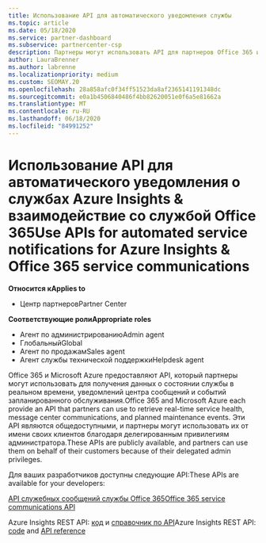 ```yaml
---
title: Использование API для автоматического уведомления службы
ms.topic: article
ms.date: 05/18/2020
ms.service: partner-dashboard
ms.subservice: partnercenter-csp
description: Партнеры могут использовать API для партнеров Office 365 и Microsoft Azure для обеспечения работоспособности службы в режиме реального времени, обмена сообщениями и плановых событий обслуживания.
author: LauraBrenner
ms.author: labrenne
ms.localizationpriority: medium
ms.custom: SEOMAY.20
ms.openlocfilehash: 28a858afc0f34ff51523da8af2365141191348dc
ms.sourcegitcommit: e0a1b4506840486f4bb82620051e0f6a5e81662a
ms.translationtype: MT
ms.contentlocale: ru-RU
ms.lasthandoff: 06/18/2020
ms.locfileid: "84991252"
---
```

# <a name="use-apis-for-automated-service-notifications-for-azure-insights--office-365-service-communications"></a><span data-ttu-id="4acea-103">Использование API для автоматического уведомления о службах Azure Insights & взаимодействие со службой Office 365</span><span class="sxs-lookup"><span data-stu-id="4acea-103">Use APIs for automated service notifications for Azure Insights & Office 365 service communications</span></span>

<span data-ttu-id="4acea-104">**Относится к**</span><span class="sxs-lookup"><span data-stu-id="4acea-104">**Applies to**</span></span>

-  <span data-ttu-id="4acea-105">Центр партнеров</span><span class="sxs-lookup"><span data-stu-id="4acea-105">Partner Center</span></span>

<span data-ttu-id="4acea-106">**Соответствующие роли**</span><span class="sxs-lookup"><span data-stu-id="4acea-106">**Appropriate roles**</span></span>

- <span data-ttu-id="4acea-107">Агент по администрированию</span><span class="sxs-lookup"><span data-stu-id="4acea-107">Admin agent</span></span>
- <span data-ttu-id="4acea-108">Глобальный</span><span class="sxs-lookup"><span data-stu-id="4acea-108">Global</span></span> 
- <span data-ttu-id="4acea-109">Агент по продажам</span><span class="sxs-lookup"><span data-stu-id="4acea-109">Sales agent</span></span>
- <span data-ttu-id="4acea-110">Агент службы технической поддержки</span><span class="sxs-lookup"><span data-stu-id="4acea-110">Helpdesk agent</span></span>

<span data-ttu-id="4acea-111">Office 365 и Microsoft Azure предоставляют API, который партнеры могут использовать для получения данных о состоянии службы в реальном времени, уведомлений центра сообщений и событий запланированного обслуживания.</span><span class="sxs-lookup"><span data-stu-id="4acea-111">Office 365 and Microsoft Azure each provide an API that partners can use to retrieve real-time service health, message center communications, and planned maintenance events.</span></span> <span data-ttu-id="4acea-112">Эти API являются общедоступными, и партнеры могут использовать их от имени своих клиентов благодаря делегированным привилегиям администратора.</span><span class="sxs-lookup"><span data-stu-id="4acea-112">These APIs are publicly available, and partners can use them on behalf of their customers because of their delegated admin privileges.</span></span>

<span data-ttu-id="4acea-113">Для ваших разработчиков доступны следующие API:</span><span class="sxs-lookup"><span data-stu-id="4acea-113">These APIs are available for your developers:</span></span>

[<span data-ttu-id="4acea-114">API служебных сообщений службы Office 365</span><span class="sxs-lookup"><span data-stu-id="4acea-114">Office 365 service communications API</span></span>](https://go.microsoft.com/fwlink/p/?LinkId=616899)

<span data-ttu-id="4acea-115">Azure Insights REST API: [код](https://go.microsoft.com/fwlink/p/?LinkId=617299) и [справочник по API](https://go.microsoft.com/fwlink/p/?LinkId=617300)</span><span class="sxs-lookup"><span data-stu-id="4acea-115">Azure Insights REST API: [code](https://go.microsoft.com/fwlink/p/?LinkId=617299) and [API reference](https://go.microsoft.com/fwlink/p/?LinkId=617300)</span></span>

 

 



